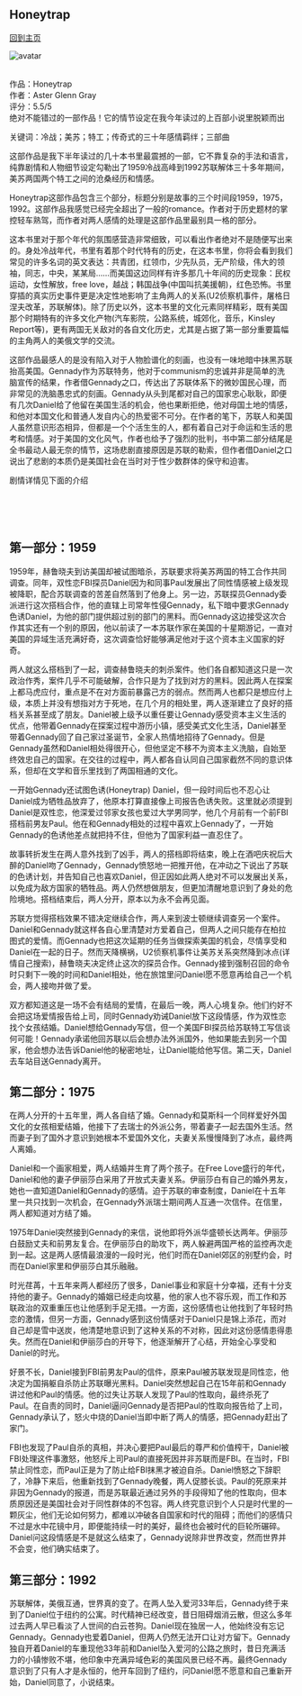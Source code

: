 ## Honeytrap
[回到主页](https://boheme130.github.io/Fiction.git.io/)

![avatar](https://m.media-amazon.com/images/I/41p8IxKfY8L.jpg)
<br>
<br>

作品：Honeytrap <br>
作者：Aster Glenn Gray <br>
评分：5.5/5 <br>
绝对不能错过的一部作品！它的情节设定在我今年读过的上百部小说里脱颖而出 <br>

关键词：冷战；美苏；特工；传奇式的三十年感情羁绊；三部曲 <br>

这部作品是我下半年读过的几十本书里最震撼的一部，它不靠复杂的手法和语言，纯靠剧情和人物细节设定勾勒出了1959冷战高峰到1992苏联解体三十多年期间，美苏两国两个特工之间的沧桑经历和情感。 <br>

Honeytrap这部作品包含三个部分，标题分别是故事的三个时间段1959，1975，1992。这部作品我感觉已经完全超出了一般的romance。作者对于历史题材的掌控轻车熟驾，而作者对两人感情的处理是这部作品里最别具一格的部分。

这本书里对于那个年代的氛围感营造非常细致，可以看出作者绝对不是随便写出来的。身处冷战年代，书里有着那个时代特有的历史，在这本书里，你将会看到我们常见的许多名词的英文表达：共青团，红领巾，少先队员，无产阶级，伟大的领袖，同志，中央，某某局……而美国这边同样有许多那几十年间的历史现象：民权运动，女性解放，free love，越战；韩国战争(中国叫抗美援朝)，红色恐怖。书里穿插的真实历史事件更是决定性地影响了主角两人的关系(U2侦察机事件，屠格日涅夫改革，苏联解体)。除了历史以外，这本书里的文化元素同样精彩，既有美国那个时期特有的许多文化产物(汽车影院，公路系统，城郊化，音乐，Kinsley Report等)，更有两国无关敌对的各自文化历史，尤其是占据了第一部分重要篇幅的主角两人的美俄文学的交流。

这部作品最感人的是没有陷入对于人物脸谱化的刻画，也没有一味地暗中抹黑苏联抬高美国。Gennady作为苏联特务，他对于communism的忠诚并非是简单的洗脑宣传的结果，作者借Gennady之口，传达出了苏联体系下的微妙国民心理，而非常见的洗脑愚忠式的刻画。Gennady从头到尾都对自己的国家忠心耿耿，即便有几次Daniel给了他留在美国生活的机会，他也果断拒绝，他对母国土地的情感，和他对本国文化和普通人发自内心的热爱密不可分。在作者的笔下，苏联人和美国人虽然意识形态相异，但都是一个个活生生的人，都有着自己对于命运和生活的思考和情感。对于美国的文化风气，作者也给予了强烈的批判，书中第二部分结尾是全书最动人最无奈的情节，这场悲剧直接原因是苏联的勒索，但作者借Daniel之口说出了悲剧的本质仍是美国社会在当时对于性少数群体的保守和迫害。


剧情详情见下面的介绍

<br>
<br>
<br>


## 第一部分：1959
1959年，赫鲁晓夫到访美国却被试图暗杀，苏联要求将美苏两国的特工合作共同调查。同年，双性恋FBI探员Daniel因为和同事Paul发展出了同性情感被上级发现被降职，配合苏联调查的苦差自然落到了他身上。另一边，苏联探员Gennady委派进行这次搭档合作，他的直辖上司常年性侵Gennady，私下暗中要求Gennady色诱Daniel，为他的部门提供超过别的部门的黑料。而Gennady这边接受这次合作其实还有一个别的原因，他以前读了一本苏联作家在美国的十星期游记，一直对美国的异域生活充满好奇，这次调查恰好能够满足他对于这个资本主义国家的好奇。

两人就这么搭档到了一起，调查赫鲁晓夫的刺杀案件。他们各自都知道这只是一次政治作秀，案件几乎不可能破解，合作只是为了找到对方的黑料。因此两人在探案上都马虎应付，重点是不在对方面前暴露己方的弱点。然而两人也都只是想应付上级，本质上并没有想指对方于死地，在几个月的相处里，两人逐渐建立了良好的搭档关系甚至成了朋友。Daniel被上级予以重任要让Gennady感受资本主义生活的优点，他带着Gennady在探案过程中游历小镇，感受美式文化生活，Daniel甚至带着Gennady回了自己家过圣诞节，全家人热情地招待了Gennady。但是Gennady虽然和Daniel相处得很开心，但他坚定不移不为资本主义洗脑，自始至终效忠自己的国家。在交往的过程中，两人都各自认同自己国家截然不同的意识体系，但却在文学和音乐里找到了两国相通的文化。

一开始Gennady还试图色诱(Honeytrap) Daniel，但一段时间后也不忍心让Daniel成为牺牲品放弃了，他原本打算直接像上司报告色诱失败。这里就必须提到Daniel是双性恋，他深爱过邻家女孩也爱过大学男同学，他几个月前有一个前FBI搭档前男友Paul。他在和Gennady相处的过程中喜欢上Gennady了，一开始Gennady的色诱他差点就把持不住，但他为了国家利益一直忍住了。

故事转折发生在两人意外找到了凶手，两人的搭档即将结束，晚上在酒吧庆祝后大醉的Daniel吻了Gennady，Gennady愤怒地一把推开他，在冲动之下说出了苏联的色诱计划，并告知自己也喜欢Daniel，但正因如此两人绝对不可以发展出关系，以免成为敌方国家的牺牲品。两人仍然想做朋友，但更加清醒地意识到了身处的危险境地。搭档结束后，两人分开，原本以为永不会再见面。

苏联方觉得搭档效果不错决定继续合作，两人来到波士顿继续调查另一个案件。Daniel和Gennady就这样各自心里清楚对方爱着自己，但两人之间只能存在柏拉图式的爱情。而Gennady也把这次延期的任务当做探索美国的机会，尽情享受和Daniel在一起的日子。然而天降横祸，U2侦察机事件让美苏关系突然降到冰点(详情自己搜索)，赫鲁晓夫决定终止这次的探员合作。Gennady接到强制召回的命令时只剩下一晚的时间和Daniel相处，他在旅馆里问Daniel愿不愿意再给自己一个机会，两人接吻并做了爱。

双方都知道这是一场不会有结局的爱情，在最后一晚，两人心境复杂。他们约好不会把这场爱情报告给上司，同时Gennady劝诫Daniel放下这段情感，作为双性恋找个女孩结婚。Daniel想给Gennady写信，但一个美国FBI探员给苏联特工写信谈何可能！Gennady承诺他回苏联以后会想办法外派国外，他如果能去到另一个国家，他会想办法告诉Daniel他的秘密地址，让Daniel能给他写信。第二天，Daniel去车站目送Gennady离开。





## 第二部分：1975
在两人分开的十五年里，两人各自结了婚。Gennady和莫斯科一个同样爱好外国文化的女孩相爱结婚，他接下了去瑞士的外派公务，带着妻子一起去国外生活。然而妻子到了国外才意识到她根本不爱国外文化，夫妻关系慢慢降到了冰点，最终两人离婚。

Daniel和一个画家相爱，两人结婚并生育了两个孩子。在Free Love盛行的年代，Daniel和他的妻子伊丽莎白采用了开放式夫妻关系。伊丽莎白有自己的婚外男友，她也一直知道Daniel和Gennady的感情。迫于苏联的审查制度，Daniel在十五年里一共只找到一次机会，在Gennady外派瑞士期间两人互通一次信件。在信里，两人都知道对方结了婚。

1975年Daniel突然接到Gennady的来信，说他即将外派华盛顿长达两年。伊丽莎白鼓励丈夫和前男友复合。在伊丽莎白的助攻下，两人躲避两国严格的监控再次走到一起。这是两人感情最浪漫的一段时光，他们时而在Daniel郊区的别墅约会，时而在Daniel家里和伊丽莎白其乐融融。

时光荏苒，十五年来两人都经历了很多，Daniel事业和家庭十分幸福，还有十分支持他的妻子。Gennady的婚姻已经走向坟墓，他的家人也不容乐观，而工作和苏联政治的双重重压也让他感到手足无措。一方面，这份感情也让他找到了年轻时热恋的激情，但另一方面，Gennady感到这份情感对于Daniel只是锦上添花，而对自己却是雪中送炭，他清楚地意识到了这种关系的不对称，因此对这份感情患得患失。然而在Daniel和伊丽莎白的开导下，他逐渐解开了心结，开始全心享受和Daniel的时光。

好景不长，Daniel接到FBI前男友Paul的信件，原来Paul被苏联发现是同性恋，他决定为国捐躯自杀防止苏联曝光黑料。Daniel突然想起自己在15年前和Gennady讲过他和Paul的情感。他的过失让苏联人发现了Paul的性取向，最终杀死了Paul。在自责的同时，Daniel逼问Gennady是否把Paul的性取向报告给了上司，Gennady承认了，怒火中烧的Daniel当即中断了两人的情感，把Gennady赶出了家门。

FBI也发现了Paul自杀的真相，并决心要把Paul最后的尊严和价值榨干，Daniel被FBI处理这件事激怒，他怒斥上司Paul的直接死因并非苏联而是FBI。在当时，FBI禁止同性恋，而Paul正是为了防止给FBI抹黑才被迫自杀。Daniel愤怒之下辞职了，冷静下来后，他重新找到了Gennady晚餐，两人促膝长谈。Paul的死原来并非因为Gennady的报道，而是苏联最近通过另外的手段得知了他的性取向，但本质原因还是美国社会对于同性群体的不包容。两人终究意识到个人只是时代里的一颗灰尘，他们无论如何努力，都难以冲破各自国家和时代的阻碍；而他们的感情只不过是水中花镜中月，即便能持续一时的美好，最终也会被时代的巨轮所碾碎。Daniel问这段情感是不是就这么结束了，Gennady说除非世界改变，然而世界并不会变，他们确实结束了。





## 第三部分：1992
苏联解体，美俄互通，世界真的变了。在两人坠入爱河33年后，Gennady终于来到了Daniel位于纽约的公寓。时代精神已经改变，昔日阻碍烟消云散，但这么多年过去两人早已看淡了人世间的白云苍狗。Daniel现在独居一人，他始终没有忘记Gennady。Gennady也爱着Daniel，但两人仍然无法开口让对方留下。Gennady独自开着Daniel的车重现他33年前和Daniel坠入爱河的公路之旅时，昔日充满活力的小镇惨败不堪，他印象中充满异域色彩的美国风景已经不再。最终Gennady意识到了只有人才是永恒的，他开车回到了纽约，问Daniel愿不愿意和自己重新开始，Daniel同意了，小说结束。
